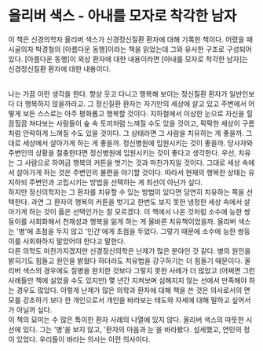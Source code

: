# 올리버 색스 - 아내를 모자로 착각한 남자


이 책은 신경의학자 올리버 색스가 신경정신질환 환자에 대해 기록한 책이다. 어렸을 때 시골의자 박경철의 [아름다운 동행]이라는 책을 읽었는데 그와 유사한 구조로 구성되어 있다. [아름다운 동행]이 외상 환자에 대한 내용이라면 [아내를 모자로 착각한 남자]는 신경정신질환 환자에 대한 내용이다.

<br>
나는 가끔 이런 생각을 한다. 항상 웃고 다니고 행복해 보이는 정신질환 환자가 일반인보다 더 행복하지 않을까라고. 그 정신질환 환자는 자기만의 세상에 살고 있고 주변에서 어떻게 보든 스스로는 아주 평화롭고 행복할 것이다. 지하철에서 이상한 눈으로 자신을 힐끔힐끔 쳐다보는 사람들이 숲 속 토끼처럼 느껴질 수도 있을 것이고, 팍팍한 세상이 구름처럼 안락하게 느껴질 수도 있을 것이다. 그 상태라면 그 사람을 치유하는 게 좋을까. 그대로 세상에서 살아가게 하는 게 좋을까. 정신병원에 입원시키는 것이 좋을까. 당사자와 주변인의 상황을 절충한다면 정신병원에 입원시키는 것이 좋다고 생각한다. 우선, 치유는 그 사람으로 하여금 행복의 커튼을 벗기는 것과 마찬가지일 것이다. 그대로 세상 속에서 살아가게 하는 것은 주변인의 불편을 야기할 것이다. 따라서 현재의 행복한 상태는 유지하되 주변인과 고립시키는 방법을 선택하는 게 최선이 아닌가 싶다.

<br>
 하지만 정신의학자는 그 환자를 치유할 수 있는 방법이 있다면 당연히 치유하는 쪽을 선택한다. 과연 그 환자의 행복의 커튼을 벗기고 한번도 보지 못한 냉정한 세상 속에서 살아가게 하는 것이 옳은 선택인가는 잘 모르겠다. 이 책에서 나온 것처럼 소수에 능한 쌍둥이를 사회화해서 천재성과 행복을 잃게 하는 게 올바른 치유책이었을까. 올리버 색스는 &#39;병&#39;에 초점을 두지 않고 &#39;인간&#39;에게 초점을 두었다. 그렇기 때문에 소수에 능한 쌍둥이를 사회화하지 말았어야 한다고 말한다.

<br>
다른 의학도 마찬가지겠지만 신경정신의학은 난제가 많은 분야인 것 같다. 병의 원인을 밝히기도 힘들고 원인을 밝혔다 하더라도 치유법을 강구하기는 더 힘들기 때문이다. 올리버 색스의 경우에도 질병을 완치한 것보다 그렇지 못한 사례가 더 많았고 (어쩌면 그런 사례들만 책에 실었을 수도 있지만) 몇 년간 지켜보며 심해지지 않는 선에서 만족해야 하는 경우도 많았다. 이렇게 난제가 많은 의학과 환자에 대해 책을 쓴 것은 의사로서의 면모를 강조하기 보다 한 개인으로서 개인을 바라보는 태도와 자세에 대해 말하고 싶어서가 아닐까 싶다.

<br>
이 책의 묘미는 수 많은 특이한 환자 사례의 나열에 있지 않다. 올리버 색스의 따뜻한 시선에 있다. 그는 &#39;병&#39;을 보지 않고, &#39;환자의 마음과 눈&#39;을 바라봤다. 섬세했고, 연민의 정이 있었다. 우리들이 바라는 의사는 이런 의사이다.
